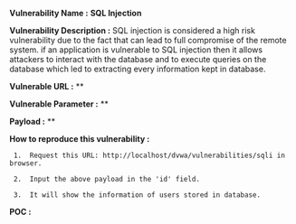 **Vulnerability Name :** **SQL Injection**

**Vulnerability Description :** SQL injection is considered a high risk vulnerability due to the fact that can lead to full compromise of the remote system. if an application is vulnerable to SQL injection then it allows attackers to interact with the database and to execute queries on the database which led to extracting every information kept in database.

**Vulnerable URL :** **

**Vulnerable Parameter :** **

**Payload :** **

**How to reproduce this vulnerability :**

     1.  Request this URL: http://localhost/dvwa/vulnerabilities/sqli in browser.

     2.  Input the above payload in the 'id' field.

     3.  It will show the information of users stored in database.

**POC :**
    

